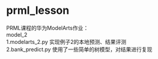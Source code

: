 # prml_lesson
PRML课程的华为ModelArts作业：  
model_2  
1.modelarts_2.py 实现例子2的本地预测、结果评测  
2.bank_predict.py 使用了一些简单的树模型，对结果进行复现
